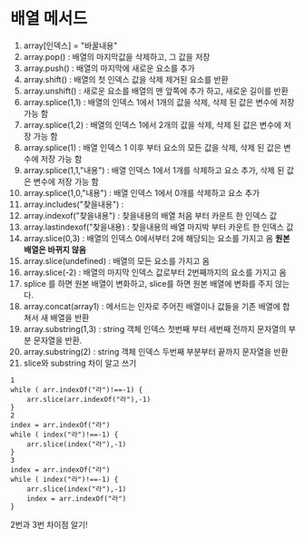 # 배열 메서드

1. array[인덱스] = "바꿀내용"
2. array.pop() : 배열의 마지막값을 삭제하고, 그 값을 저장
3. array.push() : 배열의 마지막에 새로운 요소를 추가
4. array.shift() : 배열의 첫 인덱스 값을 삭제 제거된 요소를 반환
5. array.unshift() : 새로운 요소를 배열의 맨 앞쪽에 추가 하고, 새로운 길이를 반환
6. array.splice(1,1) : 배열의 인덱스 1에서 1개의 값을 삭제, 삭제 된 값은 변수에 저장 가능 함
7. array.splice(1,2) : 배열의 인덱스 1에서 2개의 값을 삭제, 삭제 된 값은 변수에 저장 가능 함
8. array.splice(1) : 배열 인덱스 1 이후 부터 요소의 모든 값을 삭제, 삭제 된 값은 변수에 저장 가능 함
9. array.splice(1,1,"내용") : 배열 인덱스 1에서 1개를 삭제하고 요소 추가, 삭제 된 값은 변수에 저장 가능 함
10. array.splice(1,0,"내용") : 배열 인덱스 1에서 0개를 삭제하고 요소 추가 
11. array.includes("찾을내용") : 
12. array.indexof("찾을내용") : 찾을내용의 배열 처음 부터 카운트 한 인덱스 값
13. array.lastindexof("찾을내용) : 찾을내용의 배열 마지박 부터 카운트 한 인덱스 값 
14. array.slice(0,3) : 배열의 인덱스 0에서부터 2에 해당되는 요소를 가지고 옴 **원본 배열은 바뀌지 않음**
15. array.slice(undefined) : 배열의 모든 요소를 가지고 옴
16. array.slice(-2) : 배열의 마지막 인덱스 값로부터 2번째까지의 요소를 가지고 옴 
17. splice 를 하면 원본 배열이 변화하고, slice를 하면 원본 배열에 변화를 주지 않는다.
18. array.concat(array1) : 메서드는 인자로 주어진 배열이나 값들을 기존 배열에 합쳐서 새 배열을 반환
19. array.substring(1,3) : string 객체 인덱스 첫번째 부터 세번째 전까지 문자열의 부분 문자열을 반환.
20. array.substring(2) : string 객체 인덱스 두번째 부분부터 끝까지 문자열을 반환
21. slice와 substring 차이 알고 쓰기

```
1
while ( arr.indexOf("라")!==-1) {
    arr.slice(arr.indexOf("라"),-1)
}
2
index = arr.indexOf("라")
while ( index("라")!==-1) {
    arr.slice(index("라"),-1)
}
3
index = arr.indexOf("라")
while ( index("라")!==-1) {
    arr.slice(index("라"),-1)
    index = arr.indexOf("라")
}
```
2번과 3번 차이점 알기!